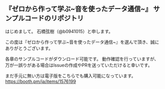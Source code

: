 ## 『ゼロから作って学ぶ\~音を使ったデータ通信~』 サンプルコードのリポジトリ
はじめまして。 石橋弦樹（@b0941015）と申します。

この度は『ゼロから作って学ぶ\~音を使ったデータ通信~』を選んで頂き、誠にありがとうございます。

各章のサンプルコードがダウンロード可能です。
動作確認を行っていますが、万が一誤りがある場合はIssueの作成やPRを送っていただけると幸いです。

まだ手元に無い方は電子版をこちらでも購入可能になっています。
https://booth.pm/ja/items/1576199

